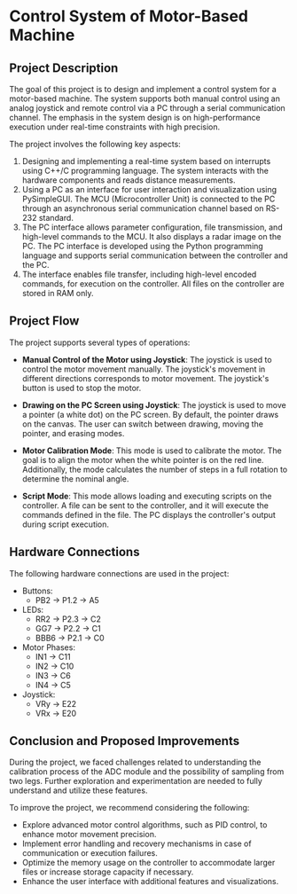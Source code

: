 # Control System of Motor-Based Machine

## Project Description
The goal of this project is to design and implement a control system for a motor-based machine. The system supports both manual control using an analog joystick and remote control via a PC through a serial communication channel. The emphasis in the system design is on high-performance execution under real-time constraints with high precision.

The project involves the following key aspects:
1. Designing and implementing a real-time system based on interrupts using C++/C programming language. The system interacts with the hardware components and reads distance measurements.
2. Using a PC as an interface for user interaction and visualization using PySimpleGUI. The MCU (Microcontroller Unit) is connected to the PC through an asynchronous serial communication channel based on RS-232 standard.
3. The PC interface allows parameter configuration, file transmission, and high-level commands to the MCU. It also displays a radar image on the PC. The PC interface is developed using the Python programming language and supports serial communication between the controller and the PC.
4. The interface enables file transfer, including high-level encoded commands, for execution on the controller. All files on the controller are stored in RAM only.

## Project Flow
The project supports several types of operations:

* **Manual Control of the Motor using Joystick**: The joystick is used to control the motor movement manually. The joystick's movement in different directions corresponds to motor movement. The joystick's button is used to stop the motor.

* **Drawing on the PC Screen using Joystick**: The joystick is used to move a pointer (a white dot) on the PC screen. By default, the pointer draws on the canvas. The user can switch between drawing, moving the pointer, and erasing modes.

* **Motor Calibration Mode**: This mode is used to calibrate the motor. The goal is to align the motor when the white pointer is on the red line. Additionally, the mode calculates the number of steps in a full rotation to determine the nominal angle.

* **Script Mode**: This mode allows loading and executing scripts on the controller. A file can be sent to the controller, and it will execute the commands defined in the file. The PC displays the controller's output during script execution.

## Hardware Connections

The following hardware connections are used in the project:

* Buttons:
  * PB2 → P1.2 → A5
* LEDs:
  * RR2 → P2.3 → C2
  * GG7 → P2.2 → C1
  * BBB6 → P2.1 → C0
* Motor Phases:
  * IN1 → C11
  * IN2 → C10
  * IN3 → C6
  * IN4 → C5
* Joystick:
  * VRy → E22
  * VRx → E20
  
## Conclusion and Proposed Improvements

During the project, we faced challenges related to understanding the calibration process of the ADC module and the possibility of sampling from two legs. Further exploration and experimentation are needed to fully understand and utilize these features.

To improve the project, we recommend considering the following:

* Explore advanced motor control algorithms, such as PID control, to enhance motor movement precision.
* Implement error handling and recovery mechanisms in case of communication or execution failures.
* Optimize the memory usage on the controller to accommodate larger files or increase storage capacity if necessary.
* Enhance the user interface with additional features and visualizations.